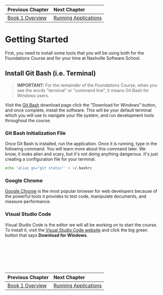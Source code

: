 | Previous Chapter | Next Chapter |
| ------------- |:-------------|
| [Book 1 Overview](../README.md) | [Running Applications](./RUNNING_APPS_WINDOWS.md) |


# Getting Started

First, you need to install some tools that you will be using both for the Foundations Course and for your time at Nashville Software School.

## Install Git Bash (i.e. Terminal)

> **IMPORTANT:** For the remainder of the Foundations Course, when you see the words "terminal" or "command line", it means Git Bash for Windows users.

Visit the [Git Bash](http://www.git-scm.com/downloads) download page click the "Download for Windows" button, and once complete, install the software. This will be your default terminal which you will use to navigate your file system, and run development tools throughout the course.

### Git Bash Initialization File

Once Git Bash is installed, run the application. Once it is running, type in the following command. You will learn more about this command later. We know, it looks alien and scary, but it's not doing anything dangerous.  It's just creating a configuration file for your terminal.

```sh
echo 'alias gs="git status"' > ~/.bashrc
```

### Google Chrome

[Google Chrome](https://www.google.com/chrome/browser/desktop/index.html) is the most popular browser for web developers because of the powerful tools it provides to test code, manipulate documents, and measure performance.

### Visual Studio Code

Visual Studio Code is the editor we will all be working on to start the course. To install it, visit the [Visual Studio Code website](https://code.visualstudio.com) and click the big green button that says **Download for Windows**.

<br/>
<br/>
<br/>
<br/>
<br/>

| Previous Chapter | Next Chapter |
| ------------- |:-------------|
| [Book 1 Overview](../README.md) | [Running Applications](./RUNNING_APPS_WINDOWS.md) |

